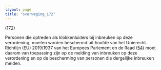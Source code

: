 ```yaml
---
layout: page
title: "overweging_172"
---
```


(172)

Personen die optreden als klokkenluiders bij inbreuken op deze verordening, moeten worden beschermd uit hoofde van het Unierecht. Richtlijn (EU) 2019/1937 van het Europees Parlement en de Raad [(54)](#ntr54-L_202401689NL.000101-E0054) moet daarom van toepassing zijn op de melding van inbreuken op deze verordening en op de bescherming van personen die dergelijke inbreuken melden.